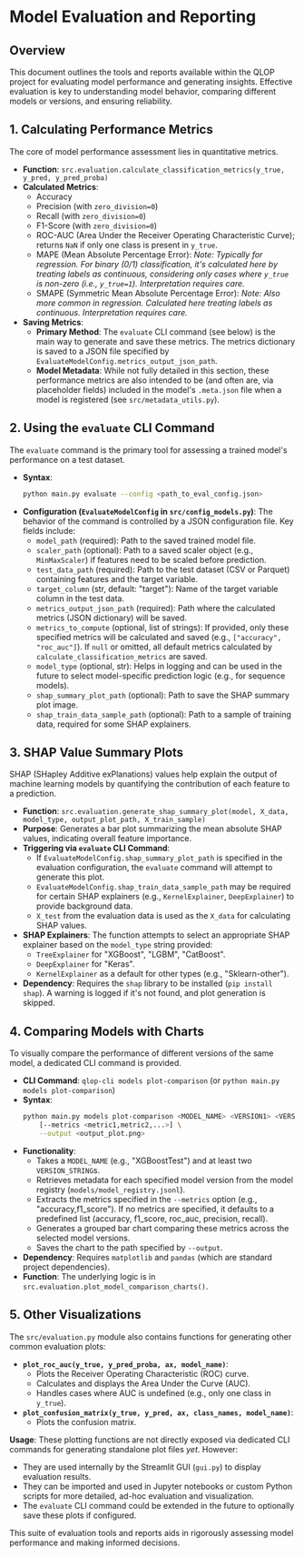 # Model Evaluation and Reporting

## Overview

This document outlines the tools and reports available within the QLOP project for evaluating model performance and generating insights. Effective evaluation is key to understanding model behavior, comparing different models or versions, and ensuring reliability.

## 1. Calculating Performance Metrics

The core of model performance assessment lies in quantitative metrics.

-   **Function**: `src.evaluation.calculate_classification_metrics(y_true, y_pred, y_pred_proba)`
-   **Calculated Metrics**:
    -   Accuracy
    -   Precision (with `zero_division=0`)
    -   Recall (with `zero_division=0`)
    -   F1-Score (with `zero_division=0`)
    -   ROC-AUC (Area Under the Receiver Operating Characteristic Curve); returns `NaN` if only one class is present in `y_true`.
    -   MAPE (Mean Absolute Percentage Error):
        *Note: Typically for regression. For binary (0/1) classification, it's calculated here by treating labels as continuous, considering only cases where `y_true` is non-zero (i.e., `y_true=1`). Interpretation requires care.*
    -   SMAPE (Symmetric Mean Absolute Percentage Error):
        *Note: Also more common in regression. Calculated here treating labels as continuous. Interpretation requires care.*
-   **Saving Metrics**:
    -   **Primary Method**: The `evaluate` CLI command (see below) is the main way to generate and save these metrics. The metrics dictionary is saved to a JSON file specified by `EvaluateModelConfig.metrics_output_json_path`.
    -   **Model Metadata**: While not fully detailed in this section, these performance metrics are also intended to be (and often are, via placeholder fields) included in the model's `.meta.json` file when a model is registered (see `src/metadata_utils.py`).

## 2. Using the `evaluate` CLI Command

The `evaluate` command is the primary tool for assessing a trained model's performance on a test dataset.

-   **Syntax**:
    ```bash
    python main.py evaluate --config <path_to_eval_config.json>
    ```
-   **Configuration (`EvaluateModelConfig` in `src/config_models.py`)**: The behavior of the command is controlled by a JSON configuration file. Key fields include:
    -   `model_path` (required): Path to the saved trained model file.
    -   `scaler_path` (optional): Path to a saved scaler object (e.g., `MinMaxScaler`) if features need to be scaled before prediction.
    -   `test_data_path` (required): Path to the test dataset (CSV or Parquet) containing features and the target variable.
    -   `target_column` (str, default: "target"): Name of the target variable column in the test data.
    -   `metrics_output_json_path` (required): Path where the calculated metrics (JSON dictionary) will be saved.
    -   `metrics_to_compute` (optional, list of strings): If provided, only these specified metrics will be calculated and saved (e.g., `["accuracy", "roc_auc"]`). If `null` or omitted, all default metrics calculated by `calculate_classification_metrics` are saved.
    -   `model_type` (optional, str): Helps in logging and can be used in the future to select model-specific prediction logic (e.g., for sequence models).
    -   `shap_summary_plot_path` (optional): Path to save the SHAP summary plot image.
    -   `shap_train_data_sample_path` (optional): Path to a sample of training data, required for some SHAP explainers.

## 3. SHAP Value Summary Plots

SHAP (SHapley Additive exPlanations) values help explain the output of machine learning models by quantifying the contribution of each feature to a prediction.

-   **Function**: `src.evaluation.generate_shap_summary_plot(model, X_data, model_type, output_plot_path, X_train_sample)`
-   **Purpose**: Generates a bar plot summarizing the mean absolute SHAP values, indicating overall feature importance.
-   **Triggering via `evaluate` CLI Command**:
    -   If `EvaluateModelConfig.shap_summary_plot_path` is specified in the evaluation configuration, the `evaluate` command will attempt to generate this plot.
    -   `EvaluateModelConfig.shap_train_data_sample_path` may be required for certain SHAP explainers (e.g., `KernelExplainer`, `DeepExplainer`) to provide background data.
    -   `X_test` from the evaluation data is used as the `X_data` for calculating SHAP values.
-   **SHAP Explainers**: The function attempts to select an appropriate SHAP explainer based on the `model_type` string provided:
    -   `TreeExplainer` for "XGBoost", "LGBM", "CatBoost".
    -   `DeepExplainer` for "Keras".
    -   `KernelExplainer` as a default for other types (e.g., "Sklearn-other").
-   **Dependency**: Requires the `shap` library to be installed (`pip install shap`). A warning is logged if it's not found, and plot generation is skipped.

## 4. Comparing Models with Charts

To visually compare the performance of different versions of the same model, a dedicated CLI command is provided.

-   **CLI Command**: `qlop-cli models plot-comparison` (or `python main.py models plot-comparison`)
-   **Syntax**:
    ```bash
    python main.py models plot-comparison <MODEL_NAME> <VERSION1> <VERSION2> [<VERSION3>...] \
        [--metrics <metric1,metric2,...>] \
        --output <output_plot.png>
    ```
-   **Functionality**:
    -   Takes a `MODEL_NAME` (e.g., "XGBoostTest") and at least two `VERSION_STRING`s.
    -   Retrieves metadata for each specified model version from the model registry (`models/model_registry.jsonl`).
    -   Extracts the metrics specified in the `--metrics` option (e.g., "accuracy,f1_score"). If no metrics are specified, it defaults to a predefined list (accuracy, f1_score, roc_auc, precision, recall).
    -   Generates a grouped bar chart comparing these metrics across the selected model versions.
    -   Saves the chart to the path specified by `--output`.
-   **Dependency**: Requires `matplotlib` and `pandas` (which are standard project dependencies).
-   **Function**: The underlying logic is in `src.evaluation.plot_model_comparison_charts()`.

## 5. Other Visualizations

The `src/evaluation.py` module also contains functions for generating other common evaluation plots:

-   **`plot_roc_auc(y_true, y_pred_proba, ax, model_name)`**:
    -   Plots the Receiver Operating Characteristic (ROC) curve.
    -   Calculates and displays the Area Under the Curve (AUC).
    -   Handles cases where AUC is undefined (e.g., only one class in `y_true`).
-   **`plot_confusion_matrix(y_true, y_pred, ax, class_names, model_name)`**:
    -   Plots the confusion matrix.

**Usage**:
These plotting functions are not directly exposed via dedicated CLI commands for generating standalone plot files *yet*. However:
-   They are used internally by the Streamlit GUI (`gui.py`) to display evaluation results.
-   They can be imported and used in Jupyter notebooks or custom Python scripts for more detailed, ad-hoc evaluation and visualization.
-   The `evaluate` CLI command could be extended in the future to optionally save these plots if configured.

This suite of evaluation tools and reports aids in rigorously assessing model performance and making informed decisions.
